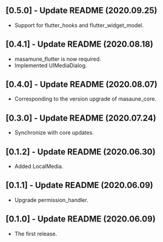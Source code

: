 ## [0.5.0] - Update README (2020.09.25)

* Support for flutter_hooks and flutter_widget_model.

## [0.4.1] - Update README (2020.08.18)

* masamune_flutter is now required.
* Implemented UIMediaDialog.

## [0.4.0] - Update README (2020.08.07)

* Corresponding to the version upgrade of masaune_core.

## [0.3.0] - Update README (2020.07.24)

* Synchronize with core updates.

## [0.1.2] - Update README (2020.06.30)

* Added LocalMedia.

## [0.1.1] - Update README (2020.06.09)

* Upgrade permission_handler.

## [0.1.0] - Update README (2020.06.09)

* The first release.
